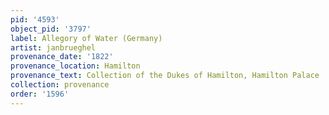 ```yaml
---
pid: '4593'
object_pid: '3797'
label: Allegory of Water (Germany)
artist: janbrueghel
provenance_date: '1822'
provenance_location: Hamilton
provenance_text: Collection of the Dukes of Hamilton, Hamilton Palace
collection: provenance
order: '1596'
---
```

